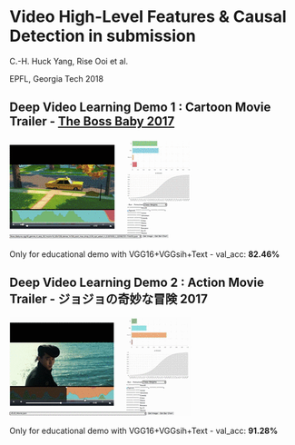 # Video High-Level Features & Causal Detection in submission  

C.-H. Huck Yang, Rise Ooi et al.

EPFL, Georgia Tech 2018

## Deep Video Learning Demo 1 : Cartoon Movie Trailer - [**The Boss Baby** 2017](https://www.youtube.com/watch?v=tquIfapGVqs)

![image](https://github.com/huckiyang/Video_Causal_Detect/blob/master/5secboss_baby.gif)

Only for educational demo with VGG16+VGGsih+Text - val_acc: **82.46%**

## Deep Video Learning Demo 2 : Action Movie Trailer - **ジョジョの奇妙な冒険** 2017 

![image](https://github.com/huckiyang/Video_Causal_Detect/blob/master/jojo_14.gif)

Only for educational demo with VGG16+VGGsih+Text - val_acc: **91.28%**
